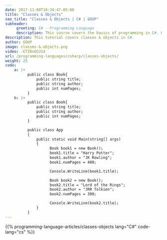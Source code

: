 ```yaml
---
date: 2017-11-08T18:34:47-05:00
title: "Classes & Objects"
seo_title: "Classes & Objects | C# | GOUP"
subheader:
     greeting: C# - Programming Language
     description: This course covers the basics of programming in C#. Work your way through the videos/articles and I'll teach you everything you need to know to start your programming journey!
description: This tutorial covers classes & objects in C#.
author: GOUP
image: classes-&-objects.png
video: -ETZ0nOCU14
url: /programming-languages/csharp/classes-objects/
weight: 25
code:
    a: |+
          public class Book{
              public string title;
              public string author;
              public int numPages;
          }
    b: |+
          public class Book{
              public string title;
              public string author;
              public int numPages;
          }

          public class App
          {
              public static void Main(string[] args)
              {
                    Book book1 = new Book();
                    book1.title = "Harry Potter";
                    book1.author = "JK Rowling";
                    book1.numPages = 400;

                    Console.WriteLine(book1.title);

                    Book book2 = new Book();
                    book2.title = "Lord of the Rings";
                    book2.author = "JRR Tolkien";
                    book2.numPages = 300;

                    Console.WriteLine(book2.title);
              }
          }
---
```


{{% programming-language-articles/classes-objects lang="C#" code-lang="cs" %}}
